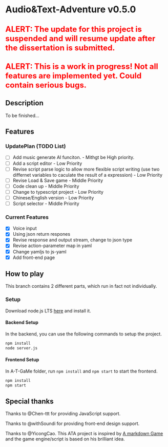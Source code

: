 # Audio&Text-Adventure v0.5.0

## <font color=red size=5>ALERT: The update for this project is suspended and will resume update after the dissertation is submitted.</font>

## <font color=red size=5>ALERT: This is a work in progress! Not all features are implemented yet. Could contain serious bugs.</font>

## Description

To be finished...

## Features

### UpdatePlan (TODO List)

- [ ] Add music generate AI funciton. - Mithgt be High priority.
- [ ] Add a script editor - Low Priority
- [ ] Revise script parse logic to allow more flexible script writing (use two differnet variables to caculate the result of a expression) - Low Priority
- [ ] Revise Load & Save game - Middle Priority
- [ ] Code clean up - Middle Priority
- [ ] Change to typescript project - Low Priority
- [ ] Chinese/English version - Low Priority
- [ ] Script selector - Middle Priority

### Current Features

- [x] Voice input
- [x] Using json return respones
- [x] Revise response and output stream, change to json type
- [x] Revise action-parameter map in yaml
- [x] Change yamljs to js-yaml
- [x] Add front-end page
<!-- - [ ]  -->

## How to play

This branch contains 2 different parts, which run in fact not individually.

### Setup

Download node.js LTS [here](https://nodejs.org/) and install it.

#### Backend Setup

In the backend, you can use the following commands to setup the project.

``` bash
npm install
node server.js
```

#### Frontend Setup

In A-T-GaMe folder, run `npm install` and `npm start` to start the frontend.

``` bash
npm install
npm start
```



## Special thanks

Thanks to @Chen-ttt for providing JavaScript support.

Thanks to @withSoundi for providing front-end design support.

Thanks to @YicongCao. This ATA project is inspired by [A markdown Game](https://github.com/YicongCao/MarkdownGame) and the game engine/script is based on his brilliant idea.
